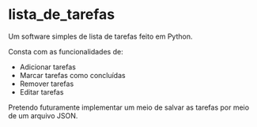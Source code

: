# lista_de_tarefas
Um software simples de lista de tarefas feito em Python.

Consta com as funcionalidades de:
- Adicionar tarefas
- Marcar tarefas como concluídas
- Remover tarefas
- Editar tarefas

Pretendo futuramente implementar um meio de salvar as tarefas por meio de um arquivo JSON. 
